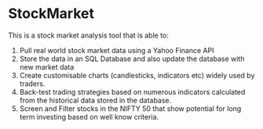 # StockMarket
This is a stock market analysis tool that is able to:
1. Pull real world stock market data using a Yahoo Finance API
2. Store the data in an SQL Database and also update the database with new market data
3. Create customisable charts (candlesticks, indicators etc) widely used by traders.
4. Back-test trading strategies based on numerous indicators calculated from the historical data stored in the database.
5. Screen and Filter stocks in the NIFTY 50 that show potential for long term investing based on well know criteria.
